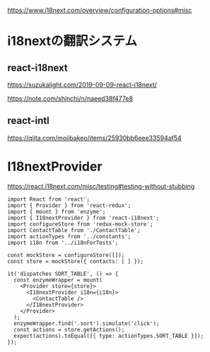 https://www.i18next.com/overview/configuration-options#misc

# i18nextの翻訳システム
## react-i18next
https://suzukalight.com/2019-09-09-react-i18next/

https://note.com/shinchi/n/naeed38f477e8

## react-intl
https://qiita.com/mojibakeo/items/25930bb6eee33594af54

# I18nextProvider
https://react.i18next.com/misc/testing#testing-without-stubbing

```
import React from 'react';
import { Provider } from 'react-redux';
import { mount } from 'enzyme';
import { I18nextProvider } from 'react-i18next';
import configureStore from 'redux-mock-store';
import ContactTable from './ContactTable';
import actionTypes from '../constants';
import i18n from '../i18nForTests';

const mockStore = configureStore([]);
const store = mockStore({ contacts: [ ] });

it('dispatches SORT_TABLE', () => {
  const enzymeWrapper = mount(
    <Provider store={store}>
      <I18nextProvider i18n={i18n}>
        <ContactTable />
      </I18nextProvider>
    </Provider>
  );
  enzymeWrapper.find('.sort').simulate('click');
  const actions = store.getActions();
  expect(actions).toEqual([{ type: actionTypes.SORT_TABLE }]);
});
```
